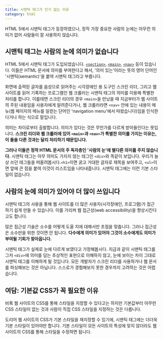```yaml
---
title: 시맨틱 태그가 인기 없는 이유
category: html
---
```


HTML 5에서 시맨틱 태그가 등장하였으나, 정작 가장 중요한 사람의 눈에는 아무런 의미가 없어 사람들이 잘 사용하지 않습니다.

## 시맨틱 태그는 사람의 눈에 의미가 없습니다

HTML 5에서 시맨틱 태그가 도입되었습니다. [`<section>`][section-element], [`<main>`][main-element], [`<nav>`][nav-element] 등이 있습니다. 이들은 HTML 문서에 의미를 부여한다고 해서, '의미 있는'이라는 뜻의 영어 단어인 '시맨틱(semantic)'을 붙여 시맨틱 태그라고 부릅니다.

화면에 출력된 글자를 음성으로 읽어주는 시각장애인 용 도구인 스크린 리더, 그리고 웹 사이트를 읽어 기록하는 프로그램인 웹 크롤러는 시맨틱 태그의 의미를 이용해 특별한 처리를 합니다. 이를테면 스크린 리더의 경우 `<main>`을 만났을 때 지금부터가 웹 사이트의 주된 내용임을 사용자에게 알려준다거나, 웹 크롤러라면 `<nav>` 안에 있는 내용이 메뉴(웹 페이지의 메뉴를 일컫는 단어인 'navigation menu'에서 따왔습니다)임을 인식한다거나 하는 식으로 말입니다.

의미는 차이로부터 출발합니다. 의미가 있다는 것은 무언가를 다르게 받아들인다는 뜻입니다. **스크린 리더와 웹 크롤러에 있어 `<main>`과 `<nav>`가 특별한 의미를 가지는 이유는, 이 둘을 다른 것과는 달리 처리하기 때문입니다.**

**그러나 이들은 정작 HTML 문서의 주 독자층인 '사람의 눈'에 별다른 의미를 주지 않습니다.** 시맨틱 태그는 아무 의미도 가지지 않는 태그인 `<div>`와 똑같이 보입니다. 우리가 늘상 쓰던 태그들을 떠올려봅시다.`<h1>`이면 굵고 거대한 글자로 제목을 보여주고, `<ul>`이면 앞에 큰 점을 붙여 이것이 리스트임을 나타내줍니다. 시맨틱 태그에는 이런 기본 스타일이 없습니다.

[section-element]: https://developer.mozilla.org/en-US/docs/Web/HTML/Element/section

[main-element]: https://developer.mozilla.org/en-US/docs/Web/HTML/Element/main

[nav-element]: https://developer.mozilla.org/en-US/docs/Web/HTML/Element/nav

## 사람의 눈에 의미가 있어야 더 많이 쓰입니다

시맨틱 태그의 사용을 통해 웹 사이트를 더 많은 사용자(시각장애인, 프로그램)가 접근하기 쉽게 만들 수 있습니다. 이를 가리켜 웹 접근성(web accessibility)을 향상시킨다고도 합니다.

많은 접근성 기술은 소수를 어떻게 도울 지에 대해서만 초점을 맞춥니다. 그러나 접근성은 소수만을 위한 것이면 안 됩니다. **다수에게 의미가 있어야 그것이 소수에게도 의미가 부여될 기회가 찾아옵니다.**

시맨틱 태그가 실제로 눈에 다르게 보였다고 가정해봅시다. 지금과 같이 시맨틱 태그를 그저 `<div>`에 의미를 담는 추상적인 표현으로 이해하지 않고, 눈에 보이는 차이 그대로 시맨틱 태그를 이해하게 될 것입니다. 모든 개발자가 스크린 리더를 사용하거나 웹 문서를 파싱해보는 것은 아닙니다. 스스로가 경험해보지 못한 경우까지 고려하는 것은 어렵습니다.

## 여담: 기본값 CSS가 꼭 필요한 이유

비록 웹 사이트의 CSS를 통해 스타일을 지정할 수 있다고는 하지만 기본값부터 아무런 CSS 스타일이 없는 것과 사람이 직접 CSS 스타일을 지정하는 것은 다릅니다.

도리어 웹 사이트의 CSS가 기본 스타일을 재지정할 수 있기에, 시맨틱 태그에는 더더욱 기본 스타일이 있어야만 합니다. 기본 스타일이 모든 사이트의 특성에 맞지 않더라도 웹 사이트의 CSS를 통해 스타일을 수정하면 됩니다.
